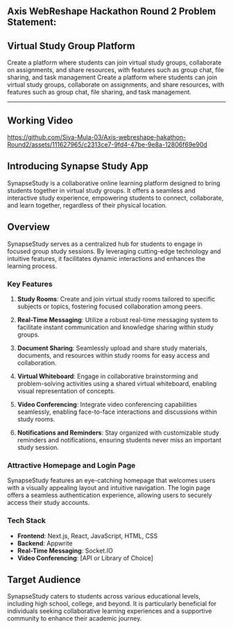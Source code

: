 ## Axis WebReshape Hackathon Round 2 Problem Statement:
## Virtual Study Group Platform
 Create a platform where students can join virtual study groups, collaborate on assignments, and share resources, with features such as group chat, file sharing, and task management
 Create a platform where students can join virtual study groups, collaborate on assignments, and share resources, with features such as group chat, file sharing, and task management.

--------------------------------------------------------------------------------------------------------------------------------------
## Working Video 



https://github.com/Siva-Mula-03/Axis-webreshape-hakathon-Round2/assets/111627965/c2313ce7-9fd4-47be-9e8a-12806f69e90d




## Introducing Synapse Study App

SynapseStudy is a collaborative online learning platform designed to bring students together in virtual study groups. It offers a seamless and interactive study experience, empowering students to connect, collaborate, and learn together, regardless of their physical location.

## Overview

SynapseStudy serves as a centralized hub for students to engage in focused group study sessions. By leveraging cutting-edge technology and intuitive features, it facilitates dynamic interactions and enhances the learning process.

### Key Features

1. **Study Rooms**: Create and join virtual study rooms tailored to specific subjects or topics, fostering focused collaboration among peers.
   
2. **Real-Time Messaging**: Utilize a robust real-time messaging system to facilitate instant communication and knowledge sharing within study groups.

3. **Document Sharing**: Seamlessly upload and share study materials, documents, and resources within study rooms for easy access and collaboration.

4. **Virtual Whiteboard**: Engage in collaborative brainstorming and problem-solving activities using a shared virtual whiteboard, enabling visual representation of concepts.

5. **Video Conferencing**: Integrate video conferencing capabilities seamlessly, enabling face-to-face interactions and discussions within study rooms.

6. **Notifications and Reminders**: Stay organized with customizable study reminders and notifications, ensuring students never miss an important study session.

### Attractive Homepage and Login Page

SynapseStudy features an eye-catching homepage that welcomes users with a visually appealing layout and intuitive navigation. The login page offers a seamless authentication experience, allowing users to securely access their study accounts.

### Tech Stack

- **Frontend**: Next.js, React, JavaScript, HTML, CSS
- **Backend**: Appwrite
- **Real-Time Messaging**: Socket.IO
- **Video Conferencing**: [API or Library of Choice]

## Target Audience

SynapseStudy caters to students across various educational levels, including high school, college, and beyond. It is particularly beneficial for individuals seeking collaborative learning experiences and a supportive community to enhance their academic journey.


